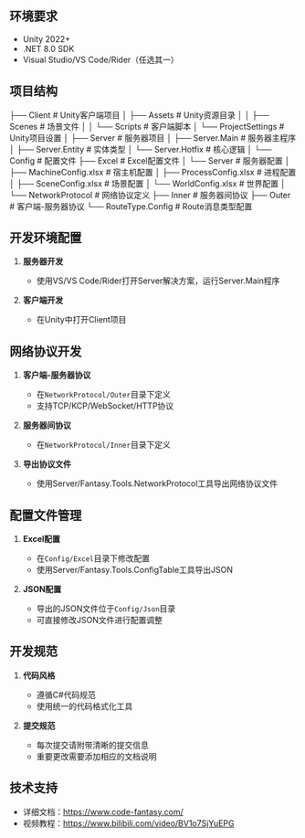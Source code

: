 ## 环境要求

- Unity 2022+
- .NET 8.0 SDK
- Visual Studio/VS Code/Rider（任选其一）

## 项目结构

├── Client                              # Unity客户端项目
│   ├── Assets                          # Unity资源目录
│   │   ├── Scenes                      # 场景文件
│   │   └── Scripts                     # 客户端脚本
│   └── ProjectSettings                 # Unity项目设置
│
├── Server                              # 服务器项目
│   ├── Server.Main                     # 服务器主程序
│   ├── Server.Entity                   # 实体类型
│   └── Server.Hotfix                   # 核心逻辑
│
└── Config                              # 配置文件
    ├── Excel                           # Excel配置文件
    │   └── Server                      # 服务器配置
    │       ├── MachineConfig.xlsx      # 宿主机配置
    │       ├── ProcessConfig.xlsx      # 进程配置
    │       ├── SceneConfig.xlsx        # 场景配置
    │       └── WorldConfig.xlsx        # 世界配置
    │
    └── NetworkProtocol                 # 网络协议定义
        ├── Inner                       # 服务器间协议
        ├── Outer                       # 客户端-服务器协议
        └── RouteType.Config            # Route消息类型配置

## 开发环境配置

1. **服务器开发**
   - 使用VS/VS Code/Rider打开Server解决方案，运行Server.Main程序

2. **客户端开发**
   - 在Unity中打开Client项目

## 网络协议开发

1. **客户端-服务器协议**
   - 在`NetworkProtocol/Outer`目录下定义
   - 支持TCP/KCP/WebSocket/HTTP协议

2. **服务器间协议**
   - 在`NetworkProtocol/Inner`目录下定义

3. **导出协议文件**
   - 使用Server/Fantasy.Tools.NetworkProtocol工具导出网络协议文件

## 配置文件管理

1. **Excel配置**
   - 在`Config/Excel`目录下修改配置
   - 使用Server/Fantasy.Tools.ConfigTable工具导出JSON

2. **JSON配置**
   - 导出的JSON文件位于`Config/Json`目录
   - 可直接修改JSON文件进行配置调整

## 开发规范

1. **代码风格**
   - 遵循C#代码规范
   - 使用统一的代码格式化工具

2. **提交规范**
   - 每次提交请附带清晰的提交信息
   - 重要更改需要添加相应的文档说明

## 技术支持

- 详细文档：https://www.code-fantasy.com/
- 视频教程：https://www.bilibili.com/video/BV1o7SjYuEPG